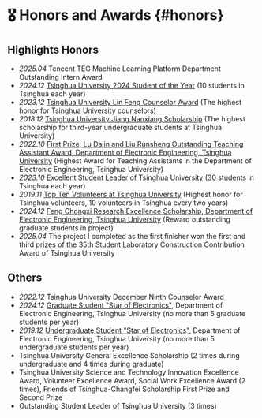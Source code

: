 # 🎖 Honors and Awards {#honors}
## Highlights Honors
- *2025.04* Tencent TEG Machine Learning Platform Department Outstanding Intern Award
- *2024.12* [Tsinghua University 2024 Student of the Year](https://mp.weixin.qq.com/s/UxusF_TYsDh2ZioE6hVrEw) (10 students in Tsinghua each year)
- *2023.12* [Tsinghua University Lin Feng Counselor Award](https://mp.weixin.qq.com/s/PMNvgvhhqytBldTRipZbqA) (The highest honor for Tsinghua University counselors)
- *2018.12* [Tsinghua University Jiang Nanxiang Scholarship](https://www.tsinghua.edu.cn/info/1176/27038.htm) (The highest scholarship for third-year undergraduate students at Tsinghua University)
- *2022.10* [First Prize, Lu Dajin and Liu Runsheng Outstanding Teaching Assistant Award, Department of Electronic Engineering, Tsinghua University](https://www.ee.tsinghua.edu.cn/info/1076/3903.htm) (Highest Award for Teaching Assistants in the Department of Electronic Engineering, Tsinghua University)
- *2023.10* [Excellent Student Leader of Tsinghua University](https://mp.weixin.qq.com/s/dwifXdn8o5pKRrRBztKdOg) (30 students in Tsinghua each year)
- *2019.11* [Top Ten Volunteers at Tsinghua University](https://www.tsinghua.edu.cn/info/1180/53981.htm) (Highest honor for Tsinghua volunteers, 10 volunteers in Tsinghua every two years)
- *2024.12* [Feng Chongxi Research Excellence Scholarship, Department of Electronic Engineering, Tsinghua University](https://mp.weixin.qq.com/s/ODST2En_K0l7mmcMegeuUw) (Reward outstanding graduate students in project)
- *2025.04* The project I completed as the first finisher won the first and third prizes of the 35th Student Laboratory Construction Contribution Award of Tsinghua University

## Others
- *2022.12* Tsinghua University December Ninth Counselor Award
- *2024.12* [Graduate Student "Star of Electronics"](https://www.ee.tsinghua.edu.cn/info/1445/4297.htm), Department of Electronic Engineering, Tsinghua University (no more than 5 graduate students per year)
- *2019.12* [Undergraduate Student "Star of Electronics"](https://www.ee.tsinghua.edu.cn/info/1076/4813.htm), Department of Electronic Engineering, Tsinghua University (no more than 5 undergraduate students per year)
- Tsinghua University General Excellence Scholarship (2 times during undergraduate and 4 times during graduate)
- Tsinghua University Science and Technology Innovation Excellence Award, Volunteer Excellence Award, Social Work Excellence Award (2 times), Friends of Tsinghua-Changfei Scholarship First Prize and Second Prize
- Outstanding Student Leader of Tsinghua University (3 times)
